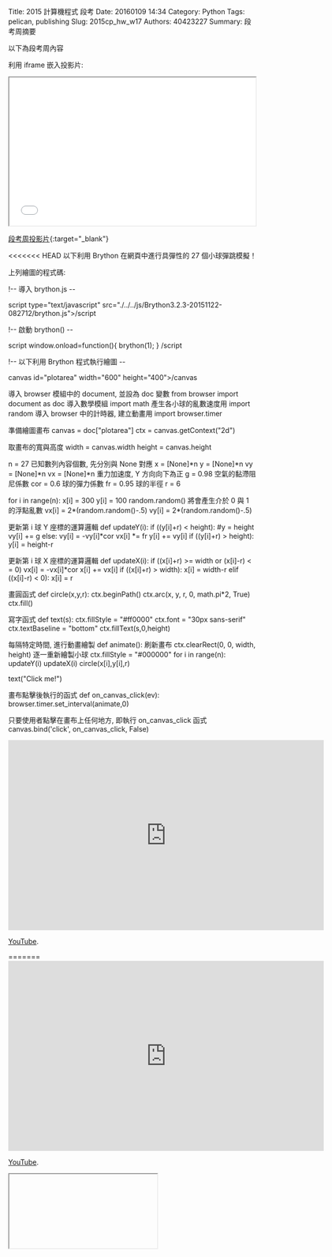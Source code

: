 Title: 2015 計算機程式 段考
Date: 20160109 14:34
Category: Python
Tags: pelican, publishing
Slug: 2015cp_hw_w17
Authors: 40423227
Summary: 段考周摘要

以下為段考周內容

利用 iframe 嵌入投影片:

<iframe src="40423227_cp_w17_p.html" width="500" height="300"></iframe>

[段考周投影片](40423227_cp_w17_p.html){:target="_blank"}

<<<<<<< HEAD
以下利用 Brython 在網頁中進行具彈性的 27 個小球彈跳模擬！

<!-- 導入 brython.js -->

<script type="text/javascript" src="http://brython.info/src/brython_dist.js"></script>

<!-- 啟動 brython() -->

<script>
window.onload=function(){
brython(1);
}
</script>

<!-- 以下利用 Brython 程式執行繪圖 -->

<canvas id="plotarea" width="600" height="400"></canvas>

<script type="text/python3">
# 導入 browser 模組中的 document, 並設為 doc 變數
from browser import document as doc
# 導入數學模組
import math
# 產生各小球的亂數速度用
import random
# 導入 browser 中的計時器, 建立動畫用
import browser.timer

# 準備繪圖畫布
canvas = doc["plotarea"]
ctx = canvas.getContext("2d")

# 取畫布的寬與高度
width = canvas.width
height = canvas.height

n = 27
# 已知數列內容個數, 先分別與 None 對應
x = [None]*n
y = [None]*n
vy = [None]*n
vx = [None]*n
# 重力加速度, Y 方向向下為正
g = 0.98
# 空氣的黏滯阻尼係數
cor = 0.6
# 球的彈力係數
fr = 0.95
# 球的半徑
r = 6

for i in range(n):
    x[i] = 300
    y[i] = 100
    # random.random() 將會產生介於 0 與 1 的浮點亂數
    vx[i] = 2*(random.random()-.5)
    vy[i] = 2*(random.random()-.5)

# 更新第 i 球 Y 座標的運算邏輯
def updateY(i):
    if ((y[i]+r) < height):
        #y = height
        vy[i] += g
    else:
        vy[i] = -vy[i]*cor
        vx[i] *= fr
    y[i] += vy[i]
    if ((y[i]+r) > height):
        y[i] = height-r

# 更新第 i 球 X 座標的運算邏輯
def updateX(i):
    if ((x[i]+r) >= width or (x[i]-r) <= 0):
        vx[i] = -vx[i]*cor
    x[i] += vx[i]
    if ((x[i]+r) > width):
        x[i] = width-r
    elif ((x[i]-r) < 0):
        x[i] = r

# 畫圓函式
def circle(x,y,r):
    ctx.beginPath()
    ctx.arc(x, y, r, 0, math.pi*2, True)
    ctx.fill()

# 寫字函式
def text(s):
    ctx.fillStyle = "#ff0000"
    ctx.font = "30px sans-serif"
    ctx.textBaseline = "bottom"
    ctx.fillText(s,0,height)

# 每隔特定時間, 進行動畫繪製
def animate():
    # 刷新畫布
    ctx.clearRect(0, 0, width, height)
    # 逐一重新繪製小球
    ctx.fillStyle = "#000000"
    for i in range(n):
        updateY(i)
        updateX(i)
        circle(x[i],y[i],r)

text("Click me!")

# 畫布點擊後執行的函式
def on_canvas_click(ev):
    browser.timer.set_interval(animate,0)

# 只要使用者點擊在畫布上任何地方, 即執行 on_canvas_click 函式
canvas.bind('click', on_canvas_click, False)
</script>

上列繪圖的程式碼:

!-- 導入 brython.js --

script type="text/javascript" src="./../../js/Brython3.2.3-20151122-082712/brython.js">/script

!-- 啟動 brython() --

script
window.onload=function(){
brython(1);
}
 /script

!-- 以下利用 Brython 程式執行繪圖 --

canvas id="plotarea" width="600" height="400">/canvas


導入 browser 模組中的 document, 並設為 doc 變數
from browser import document as doc
導入數學模組
import math
產生各小球的亂數速度用
import random
導入 browser 中的計時器, 建立動畫用
import browser.timer

準備繪圖畫布
canvas = doc["plotarea"]
ctx = canvas.getContext("2d")

取畫布的寬與高度
width = canvas.width
height = canvas.height

n = 27
已知數列內容個數, 先分別與 None 對應
x = [None]*n
y = [None]*n
vy = [None]*n
vx = [None]*n
重力加速度, Y 方向向下為正
g = 0.98
空氣的黏滯阻尼係數
cor = 0.6
球的彈力係數
fr = 0.95
球的半徑
r = 6

for i in range(n):
    x[i] = 300
    y[i] = 100
random.random() 將會產生介於 0 與 1 的浮點亂數
    vx[i] = 2*(random.random()-.5)
    vy[i] = 2*(random.random()-.5)

更新第 i 球 Y 座標的運算邏輯
def updateY(i):
    if ((y[i]+r) < height):
        #y = height
        vy[i] += g
    else:
        vy[i] = -vy[i]*cor
        vx[i] *= fr
    y[i] += vy[i]
    if ((y[i]+r) > height):
        y[i] = height-r

更新第 i 球 X 座標的運算邏輯
def updateX(i):
    if ((x[i]+r) >= width or (x[i]-r) < = 0)
        vx[i] = -vx[i]*cor
    x[i] += vx[i]
    if ((x[i]+r) > width):
        x[i] = width-r
    elif ((x[i]-r) < 0):
        x[i] = r

畫圓函式
def circle(x,y,r):
    ctx.beginPath()
    ctx.arc(x, y, r, 0, math.pi*2, True)
    ctx.fill()

寫字函式
def text(s):
    ctx.fillStyle = "#ff0000"
    ctx.font = "30px sans-serif"
    ctx.textBaseline = "bottom"
    ctx.fillText(s,0,height)

每隔特定時間, 進行動畫繪製
def animate():
    刷新畫布
    ctx.clearRect(0, 0, width, height)
    逐一重新繪製小球
    ctx.fillStyle = "#000000"
    for i in range(n):
        updateY(i)
        updateX(i)
        circle(x[i],y[i],r)

text("Click me!")

畫布點擊後執行的函式
def on_canvas_click(ev):
    browser.timer.set_interval(animate,0)

只要使用者點擊在畫布上任何地方, 即執行 on_canvas_click 函式
canvas.bind('click', on_canvas_click, False)


<iframe width="640" height="385" src="https://www.youtube.com/v/MD_MzLUUQNc&autoplay=1" frameborder="0" allowfullscreen></iframe> <p><a  href="https://www.youtube.com/">YouTube</a>.</p>
=======
<iframe width="640" height="385" src="https://www.youtube.com/eMD_MzLUUQNmbed/c" frameborder="0" allowfullscreen></iframe> <p><a  href="https://www.youtube.com/">YouTube</a>.</p>

<iframe
>>>>>>> 1dd39fbc0384db36269a9a145fb75395b48b1ea9

